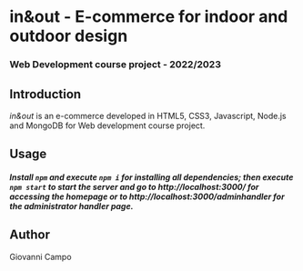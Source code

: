 # in&out - E-commerce for indoor and outdoor design

### Web Development course project - 2022/2023



## Introduction

*in&out* is an e-commerce developed in HTML5, CSS3, Javascript, Node.js and MongoDB for Web development course project.



## Usage

##### Install `npm` and execute `npm i` for installing all dependencies; then execute `npm start` to start the server and go to http://localhost:3000/ for accessing the homepage or to http://localhost:3000/adminhandler for the administrator handler page.



## Author

Giovanni Campo